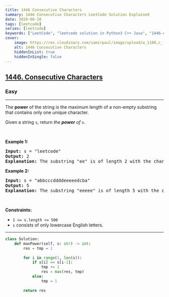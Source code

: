 ```yaml
---
title: 1446 Consecutive Characters
summary: 1446 Consecutive Characters LeetCode Solution Explained
date: 2020-06-20
tags: [leetcode]
series: [leetcode]
keywords: ["LeetCode", "leetcode solution in Python3 C++ Java", "1446-consecutive-characters LeetCode Solution Explained"]
cover:
    image: https://res.cloudinary.com/samirpaul/image/upload/w_1100,c_fit,co_rgb:FFFFFF,l_text:Arial_75_bold:1446 Consecutive Characters - Solution Explained/problem-solving.webp
    alt: 1446 Consecutive Characters
    hiddenInList: true
    hiddenInSingle: false
---
```



<h2><a href="https://leetcode.com/problems/consecutive-characters/">1446. Consecutive Characters</a></h2><h3>Easy</h3><hr><div><p>The <strong>power</strong> of the string is the maximum length of a non-empty substring that contains only one unique character.</p>

<p>Given a string <code>s</code>, return <em>the <strong>power</strong> of</em> <code>s</code>.</p>

<p>&nbsp;</p>
<p><strong>Example 1:</strong></p>

<pre><strong>Input:</strong> s = "leetcode"
<strong>Output:</strong> 2
<strong>Explanation:</strong> The substring "ee" is of length 2 with the character 'e' only.
</pre>

<p><strong>Example 2:</strong></p>

<pre><strong>Input:</strong> s = "abbcccddddeeeeedcba"
<strong>Output:</strong> 5
<strong>Explanation:</strong> The substring "eeeee" is of length 5 with the character 'e' only.
</pre>

<p>&nbsp;</p>
<p><strong>Constraints:</strong></p>

<ul>
	<li><code>1 &lt;= s.length &lt;= 500</code></li>
	<li><code>s</code> consists of only lowercase English letters.</li>
</ul>
</div>

---




```python
class Solution:
    def maxPower(self, s: str) -> int:
        res = tmp = 1
        
        for i in range(1, len(s)):
            if s[i] == s[i-1]:
                tmp += 1
                res = max(res, tmp)
            else:
                tmp = 1
        
        return res
```
